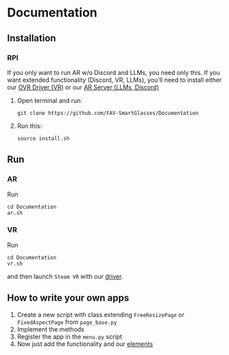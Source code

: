 # Documentation

## Installation
### RPI
If you only want to run AR w/o Discord and LLMs, you need only this. If you want extended functionality (Discord, VR, LLMs), you'll need to install either our [OVR Driver (VR)](https://github.com/FAV-SmartGlasses/Optiforge-VR-Driver) or our [AR Server (LLMs, Discord)](https://github.com/FAV-SmartGlasses/Discord)

1. Open terminal and run:  
    ```
    git clone https://github.com/FAV-SmartGlasses/Documentation
   ```
2. Run this:
    ```
    source install.sh
    ```

## Run

### AR
Run 

```
cd Documentation
ar.sh
```

### VR
Run 
```
cd Documentation
vr.sh
``` 
and then launch `Steam VR` with our [driver](https://github.com/FAV-SmartGlasses/Optiforge-VR-Driver).

## How to write your own apps
1. Create a new script with class extending `FreeResizePage` or `FixedAspectPage` from `page_base.py`
2. Implement the methods
3. Register the app in the `menu.py` script
4. Now just add the functionality and our [elements](https://github.com/FAV-SmartGlasses/Documentation/blob/main/Docs.md)